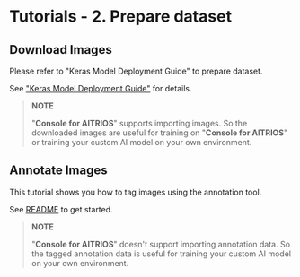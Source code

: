 # Tutorials - 2. Prepare dataset

## Download Images
Please refer to "Keras Model Deployment Guide" to prepare dataset. <br>

See ["Keras Model Deployment Guide"](https://developer.aitrios.sony-semicon.com/en/edge-ai-sensing/documents/keras-model-deployment-guide) for details.

>**NOTE**
>
>"**Console for AITRIOS**" supports importing images.
>So the downloaded images are useful for training on "**Console for AITRIOS**" or training your custom AI model on your own environment.

## Annotate Images
This tutorial shows you how to tag images using the annotation tool.

See [README](./annotate_images/README.md) to get started.

>**NOTE**
>
>"**Console for AITRIOS**" doesn't support importing annotation data.
>So the tagged annotation data is useful for training your custom AI model on your own environment.